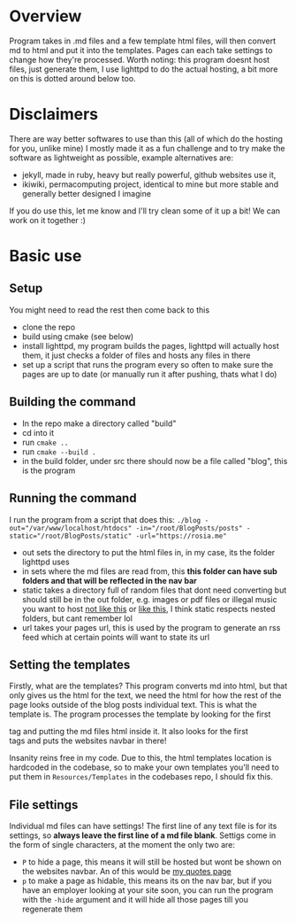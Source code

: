 
# Overview
Program takes in .md files and a few template html files, will then convert md to html and put it into the templates. 
Pages can each take settings to change how they're processed. Worth noting: this program doesnt host files, just generate them, 
I use lighttpd to do the actual hosting, a bit more on this is dotted around below too.

# Disclaimers
There are way better softwares to use than this (all of which do the hosting for you, unlike mine) I mostly made it as a fun 
challenge and to try make the software as lightweight as possible, example alternatives are:
- jekyll, made in ruby, heavy but really powerful, github websites use it,
- ikiwiki, permacomputing project, identical to mine but more stable and generally better designed I imagine

If you do use this, let me know and I'll try clean some of it up a bit! We can work on it together :)

# Basic use

## Setup
You might need to read the rest then come back to this
- clone the repo
- build using cmake (see below)
- install lighttpd, my program builds the pages, lighttpd will actually host them, it just checks a folder of files and
hosts any files in there
- set up a script that runs the program every so often to make sure the pages are up to date (or manually run it after
pushing, thats what I do)

## Building the command
- In the repo make a directory called "build"
- cd into it
- run ``cmake ..``
- run ``cmake --build .``
- in the build folder, under src there should now be a file called "blog", this is the program

## Running the command
I run the program from a script that does this:
``./blog -out="/var/www/localhost/htdocs" -in="/root/BlogPosts/posts" -static="/root/BlogPosts/static" -url="https://rosia.me"``
- out sets the directory to put the html files in, in my case, its the folder lighttpd uses
- in sets where the md files are read from, this __this folder can have sub folders and that will be reflected in the nav bar__
- static takes a directory full of random files that dont need converting but should still be in the out folder,
e.g. images or pdf files or illegal music you want to host [not like this](https://www.rosia.me/leon-rosselson/)
or [like this](https://www.rosia.me/traps-and-lessons/), I think static respects nested folders, but cant remember lol
- url takes your pages url, this is used by the program to generate an rss feed which at certain points will want to state its url

## Setting the templates
Firstly, what are the templates? This program converts md into html, but that only gives us the html for the text, we need the 
html for how the rest of the page looks outside of the blog posts individual text. This is what the template is. 
The program processes the template by looking for the first <article></article> tag and putting the md files html inside it. 
It also looks for the first <nav></nav> tags and puts the websites navbar in there!

Insanity reins free in my code. Due to this, the html templates location is hardcoded in the codebase, so to make your own 
templates you'll need to put them in ``Resources/Templates`` in the codebases repo, I should fix this.

## File settings
Individual md files can have settings! The first line of any text file is for its settings, so __always leave the first line of a md file blank__.
Settigs come in the form of single characters, at the moment the only two are:
- `P` to hide a page, this means it will still be hosted but wont be shown on the websites navbar. An of this would be [my quotes page](https://www.rosia.me/Quotes.html) 
- `p` to make a page as hidable, this means its on the nav bar, but if you have an employer looking at your site soon, you can run the program with the `-hide` argument and it will hide all those pages till you regenerate them

